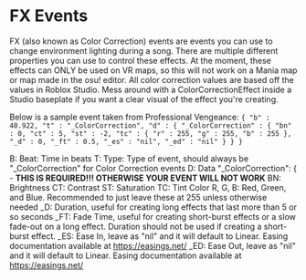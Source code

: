# FX Events
FX (also known as Color Correction) events are events you can use to change environment lighting during a song. There are multiple different properties you can use to control these effects.
At the moment, these effects can ONLY be used on VR maps, so this will not work on a Mania map or map made in the osu! editor.
All color correction values are based off the values in Roblox Studio. Mess around with a ColorCorrectionEffect inside a Studio baseplate if you want a clear visual of the effect you're creating.

Below is a sample event taken from Professional Vengeance:
`{
  "b" : 40.922,
  "t" : "_ColorCorrection",
  "d" : {
    "_ColorCorrection" : {
      "bn" : 0,
      "ct" : 5,
      "st" : -2,
      "tc" : {
        "r" : 255,
        "g" : 255,
        "b" : 255
      },
      "_d" : 0,
      "_ft" : 0.5,
      "_es" : "nil",
      "_ed" : "nil"
    }
  }
}`

B: Beat: Time in beats
T: Type: Type of event, should always be "_ColorCorrection" for Color Correction events
D: Data
  "_ColorCorrection": { - **THIS IS REQUIRED!!! OTHERWISE YOUR EVENT WILL NOT WORK**
    BN: Brightness
    CT: Contrast
    ST: Saturation
    TC: Tint Color
      R, G, B: Red, Green, and Blue. Recommended to just leave these at 255 unless otherwise needed
    _D: Duration, useful for creating long effects that last more than 5 or so seconds
    _FT: Fade Time, useful for creating short-burst effects or a slow fade-out on a long effect. Duration should not be used if creating a short-burst effect.
    _ES: Ease In, leave as "nil" and it will default to Linear. Easing documentation available at https://easings.net/
    _ED: Ease Out, leave as "nil" and it will default to Linear. Easing documentation available at https://easings.net/
